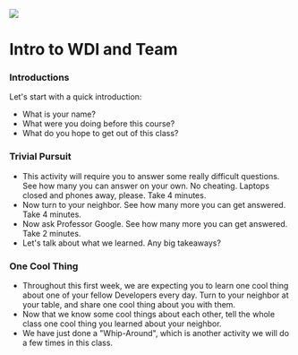 ![](https://ga-dash.s3.amazonaws.com/production/assets/logo-9f88ae6c9c3871690e33280fcf557f33.png)

# Intro to WDI and Team

<!--9:00 5 minutes -->
<!--WDI5 9:01-->

<!--Send out first Google Form check-in in slack -->

<!--Actually 9:10 -->
<!--9:11 WDI4 -->
<!--9:05 10 minutes -->

### Introductions
<!-- Instructors introductions -->

Let's start with a quick introduction:

- What is your name?
- What were you doing before this course?
- What do you hope to get out of this class?

<!--Actually 9:22 -->

<!--9:32 WDI6 -->
<!--9:11 WDI5-->
<!--9:20 WDI4 -->
<!--9:15 15 minutes -->

### Trivial Pursuit

<!--Instructors can find trivia here: https://docs.google.com/a/generalassemb.ly/document/d/1Pi8fNshSG6xcV_V5rH91LCcZPPkaSX3nFIGH6BTwsPY/edit?usp=sharing
-->

<!--9:58 WDI6 -->
<!--WDI5 9:13 starting top bullet -->
 - This activity will require you to answer some really difficult questions.  See how many you can answer on your own. No cheating.  Laptops closed and phones away, please.  Take 4 minutes.
 - Now turn to your neighbor.  See how many more you can get answered.  Take 4 minutes.
 - Now ask Professor Google.  See how many more you can get answered.  Take 2 minutes.
 - Let's talk about what we learned.  Any big takeaways?
 
<!--10:19 WDI6 -->
<!--9:38 WDI2-->
<!--WDI5 9:32 -->
<!-- 9:30 5 minutes -->

### One Cool Thing

 - Throughout this first week, we are expecting you to learn one cool thing about one of your fellow Developers every day.  Turn to your neighbor at your table, and share one cool thing about you with them.
 - Now that we know some cool things about each other, tell the whole class one cool thing you learned about your neighbor.
 - We have just done a "Whip-Around", which is another activity we will do a few times in this class.

<!--10:26 WDI6 -->
<!--WDI5 9:37 - 9:40 -->
<!--Actually 9:45 WDI2 -->
<!--9:43 when One Cool Things have been discussed as group but not as class -->
